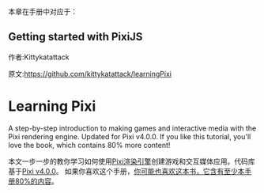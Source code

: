 本章在手册中对应于：

## Getting started with PixiJS

作者:Kittykatattack

原文:https://github.com/kittykatattack/learningPixi

# Learning Pixi

A step-by-step introduction to making games and interactive media with the Pixi rendering engine. Updated for Pixi v4.0.0. If you like this tutorial, you'll love the book, which contains 80% more content!

本文一步一步的教你学习如何使用[Pixi渲染引擎](https://github.com/pixijs/pixi.js)创建游戏和交互媒体应用。代码库基于[Pixi v4.0.0](https://github.com/pixijs/pixi.js/releases/tag/v4.0.0)。
如果你喜欢这个手册，[你可能也喜欢这本书，它含有至少本手册80%的内容](http://www.springer.com/us/book/9781484210956)。